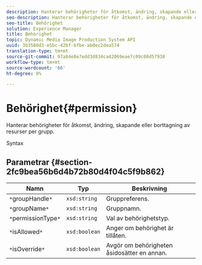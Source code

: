 ```yaml
---
description: Hanterar behörigheter för åtkomst, ändring, skapande eller borttagning av resurser per grupp.
seo-description: Hanterar behörigheter för åtkomst, ändring, skapande eller borttagning av resurser per grupp.
seo-title: Behörighet
solution: Experience Manager
title: Behörighet
topic: Dynamic Media Image Production System API
uuid: 3b3580d3-e5bc-42bf-bfbe-ab0ec2dea574
translation-type: tm+mt
source-git-commit: 97a84e8e7edd3d834ca42069eae7c09c00d57938
workflow-type: tm+mt
source-wordcount: '66'
ht-degree: 0%

---
```



# Behörighet{#permission}

Hanterar behörigheter för åtkomst, ändring, skapande eller borttagning av resurser per grupp.

Syntax

## Parametrar {#section-2fc9bea56b6d4b72b80d4f04c5f9b862}

| Namn | Typ | Beskrivning |
|---|---|---|
| `*`groupHandle`*` | `xsd:string` | Gruppreferens. |
| `*`groupName`*` | `xsd:string` | Gruppnamn. |
| `*`permissionType`*` | `xsd:string` | Val av behörighetstyp. |
| `*`isAllowed`*` | `xsd:boolean` | Anger om behörighet är tillåten. |
| `*`isOverride`*` | `xsd:boolean` | Avgör om behörigheten åsidosätter en annan. |

